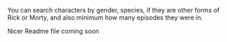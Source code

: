 You can search characters by gender, species, if they are other forms of Rick or Morty, and also minimum how many episodes they were in.

Nicer Readme file coming soon
